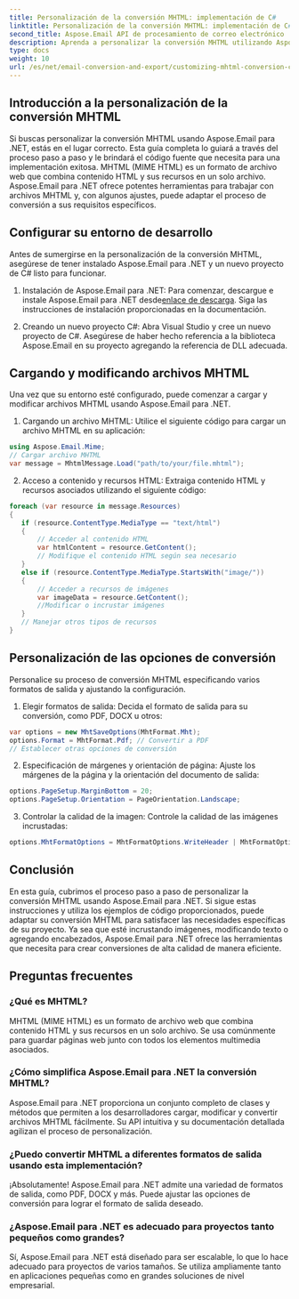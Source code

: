 ```yaml
---
title: Personalización de la conversión MHTML: implementación de C#
linktitle: Personalización de la conversión MHTML: implementación de C#
second_title: Aspose.Email API de procesamiento de correo electrónico .NET
description: Aprenda a personalizar la conversión MHTML utilizando Aspose.Email para .NET. Guía paso a paso con código fuente C#.
type: docs
weight: 10
url: /es/net/email-conversion-and-export/customizing-mhtml-conversion-csharp-implementation/
---
```


## Introducción a la personalización de la conversión MHTML

Si buscas personalizar la conversión MHTML usando Aspose.Email para .NET, estás en el lugar correcto. Esta guía completa lo guiará a través del proceso paso a paso y le brindará el código fuente que necesita para una implementación exitosa. MHTML (MIME HTML) es un formato de archivo web que combina contenido HTML y sus recursos en un solo archivo. Aspose.Email para .NET ofrece potentes herramientas para trabajar con archivos MHTML y, con algunos ajustes, puede adaptar el proceso de conversión a sus requisitos específicos.

## Configurar su entorno de desarrollo

Antes de sumergirse en la personalización de la conversión MHTML, asegúrese de tener instalado Aspose.Email para .NET y un nuevo proyecto de C# listo para funcionar.

1. Instalación de Aspose.Email para .NET:
 Para comenzar, descargue e instale Aspose.Email para .NET desde[enlace de descarga](https://releases.aspose.com/email/net). Siga las instrucciones de instalación proporcionadas en la documentación.

2. Creando un nuevo proyecto C#:
Abra Visual Studio y cree un nuevo proyecto de C#. Asegúrese de haber hecho referencia a la biblioteca Aspose.Email en su proyecto agregando la referencia de DLL adecuada.

## Cargando y modificando archivos MHTML

Una vez que su entorno esté configurado, puede comenzar a cargar y modificar archivos MHTML usando Aspose.Email para .NET.

1. Cargando un archivo MHTML:
Utilice el siguiente código para cargar un archivo MHTML en su aplicación:

```csharp
using Aspose.Email.Mime;
// Cargar archivo MHTML
var message = MhtmlMessage.Load("path/to/your/file.mhtml");
```

2. Acceso a contenido y recursos HTML:
Extraiga contenido HTML y recursos asociados utilizando el siguiente código:

```csharp
foreach (var resource in message.Resources)
{
   if (resource.ContentType.MediaType == "text/html")
   {
	   // Acceder al contenido HTML
	   var htmlContent = resource.GetContent();
	   // Modifique el contenido HTML según sea necesario
   }
   else if (resource.ContentType.MediaType.StartsWith("image/"))
   {
	   // Acceder a recursos de imágenes
	   var imageData = resource.GetContent();
	   //Modificar o incrustar imágenes
   }
   // Manejar otros tipos de recursos
}
```

## Personalización de las opciones de conversión

Personalice su proceso de conversión MHTML especificando varios formatos de salida y ajustando la configuración.

1. Elegir formatos de salida:
Decida el formato de salida para su conversión, como PDF, DOCX u otros:

```csharp
var options = new MhtSaveOptions(MhtFormat.Mht);
options.Format = MhtFormat.Pdf; // Convertir a PDF
// Establecer otras opciones de conversión
```

2. Especificación de márgenes y orientación de página:
Ajuste los márgenes de la página y la orientación del documento de salida:

```csharp
options.PageSetup.MarginBottom = 20;
options.PageSetup.Orientation = PageOrientation.Landscape;
```

3. Controlar la calidad de la imagen:
Controle la calidad de las imágenes incrustadas:

```csharp
options.MhtFormatOptions = MhtFormatOptions.WriteHeader | MhtFormatOptions.HideExtraPrintHeader;
```

## Conclusión

En esta guía, cubrimos el proceso paso a paso de personalizar la conversión MHTML usando Aspose.Email para .NET. Si sigue estas instrucciones y utiliza los ejemplos de código proporcionados, puede adaptar su conversión MHTML para satisfacer las necesidades específicas de su proyecto. Ya sea que esté incrustando imágenes, modificando texto o agregando encabezados, Aspose.Email para .NET ofrece las herramientas que necesita para crear conversiones de alta calidad de manera eficiente.

## Preguntas frecuentes

### ¿Qué es MHTML?

MHTML (MIME HTML) es un formato de archivo web que combina contenido HTML y sus recursos en un solo archivo. Se usa comúnmente para guardar páginas web junto con todos los elementos multimedia asociados.

### ¿Cómo simplifica Aspose.Email para .NET la conversión MHTML?

Aspose.Email para .NET proporciona un conjunto completo de clases y métodos que permiten a los desarrolladores cargar, modificar y convertir archivos MHTML fácilmente. Su API intuitiva y su documentación detallada agilizan el proceso de personalización.

### ¿Puedo convertir MHTML a diferentes formatos de salida usando esta implementación?

¡Absolutamente! Aspose.Email para .NET admite una variedad de formatos de salida, como PDF, DOCX y más. Puede ajustar las opciones de conversión para lograr el formato de salida deseado.

### ¿Aspose.Email para .NET es adecuado para proyectos tanto pequeños como grandes?

Sí, Aspose.Email para .NET está diseñado para ser escalable, lo que lo hace adecuado para proyectos de varios tamaños. Se utiliza ampliamente tanto en aplicaciones pequeñas como en grandes soluciones de nivel empresarial.